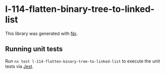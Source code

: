# l-114-flatten-binary-tree-to-linked-list

This library was generated with [Nx](https://nx.dev).

## Running unit tests

Run `nx test l-114-flatten-binary-tree-to-linked-list` to execute the unit tests via [Jest](https://jestjs.io).

